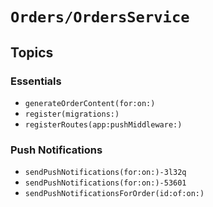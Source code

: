 # ``Orders/OrdersService``

## Topics

### Essentials

- ``generateOrderContent(for:on:)``
- ``register(migrations:)``
- ``registerRoutes(app:pushMiddleware:)``

### Push Notifications

- ``sendPushNotifications(for:on:)-3l32q``
- ``sendPushNotifications(for:on:)-53601``
- ``sendPushNotificationsForOrder(id:of:on:)``
